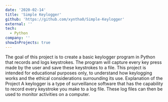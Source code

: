 ```yaml
---
date: '2020-02-14'
title: 'Simple Keylogger'
github: 'https://github.com/xyntha0/Simple-Keylogger'
external: ''
tech:
  - Python
company: ''
showInProjects: true
---
```


The goal of this project is to create a basic keylogger program in Python that records and logs keystrokes. The program will capture every key press made by the user and save these keystrokes to a file. This project is intended for educational purposes only, to understand how keylogging works and the ethical considerations surrounding its use. Explanation of the Project A keylogger is a type of surveillance software that has the capability to record every keystroke you make to a log file. These log files can then be used to monitor activities on a computer.
